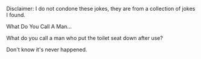 Disclaimer: I do not condone these jokes, they are from a collection of jokes I found.

What Do You Call A Man...

What do you call a man who put the toilet seat down after use?

Don't know it's never happened.

